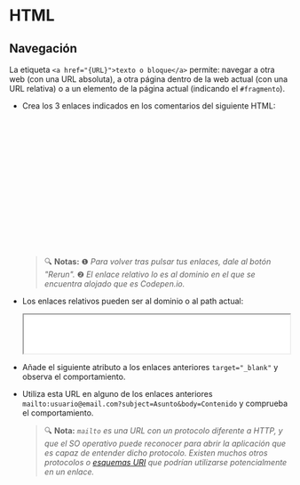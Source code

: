 # HTML
## Navegación

La etiqueta `<a href="{URL}">texto o bloque</a>` permite: navegar a otra web (con una URL absoluta), a otra página dentro de la web actual (con una URL relativa) o a un elemento de la página actual (indicando el `#fragmento`).

- Crea los 3 enlaces indicados en los comentarios del siguiente HTML:

  <div class="codepen" data-prefill data-height="350" data-theme-id="light" data-default-tab="html,result" data-editable="true" style="opacity:0">
  <pre data-lang="css">
  #contenido { margin:120px 0 120px 0; }
  </pre>
  <pre data-lang="html">
  &lt;h1>Navegación&lt;/h1>
  &lt;!-- 1. Enlace al elemento cuyo id es "contenido" -->
  &lt;a>Contenido&lt;/a>
  &lt;!-- 2. Enlace absoluto a https://en.wikipedia.org/wiki/Hyperlink -->
  &lt;a>Externo&lt;/a>
  &lt;!-- 3. Enlace relativo a ./dir/file.html -->
  &lt;a>Interno&lt;/a>

  &lt;p id="contenido">Este elemento puede enlazarse utilizando su id en el fragmento de la URL: #contenido&lt;/p>
  &lt;a href="#">Volver arriba&lt;/a>
  </pre>
  </div>

  > 🔍 **Notas:** ❶ _Para volver tras pulsar tus enlaces, dale al botón "Rerun"._ ❷ _El enlace relativo lo es al dominio en el que se encuentra alojado que es Codepen.io._

- Los enlaces relativos pueden ser al dominio o al path actual:

  <iframe src="./files/relative-link-a.html" width="100%" height="70" style="background:white;"></iframe>

- Añade el siguiente atributo a los enlaces anteriores `target="_blank"` y observa el comportamiento.

- Utiliza esta URL en alguno de los enlaces anteriores `mailto:usuario@email.com?subject=Asunto&body=Contenido` y comprueba el comportamiento.

  > 🔍 **Nota:** _`mailto` es una URL con un protocolo diferente a HTTP, y que el SO operativo puede reconocer para abrir la aplicación que es capaz de entender dicho protocolo. Existen muchos otros protocolos o [esquemas URI](https://en.wikipedia.org/wiki/List_of_URI_schemes) que podrían utilizarse potencialmente en un enlace._